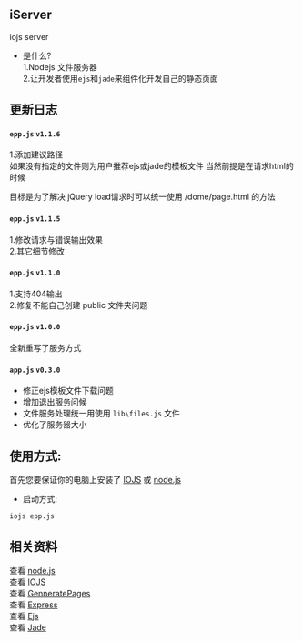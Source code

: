 ## iServer

iojs server  
- 是什么?  
1.Nodejs 文件服务器  
2.让开发者使用`ejs`和`jade`来组件化开发自己的静态页面   

## 更新日志
#### `epp.js` `v1.1.6`  
1.添加建议路径  
如果没有指定的文件则为用户推荐ejs或jade的模板文件
当然前提是在请求html的时候

目标是为了解决 jQuery load请求时可以统一使用
/dome/page.html 的方法  


#### `epp.js` `v1.1.5`  
1.修改请求与错误输出效果  
2.其它细节修改  


#### `epp.js` `v1.1.0`  
1.支持404输出  
2.修复不能自己创建 public 文件夹问题    

#### `epp.js` `v1.0.0`
全新重写了服务方式  


#### `app.js` `v0.3.0` 
* 修正ejs模板文件下载问题
* 增加退出服务问候  
* 文件服务处理统一用使用 `lib\files.js` 文件  
* 优化了服务器大小   
   


## 使用方式:  
首先您要保证你的电脑上安装了 [IOJS](https://iojs.org/en/index.html) 或 [node.js](https://nodejs.org/)  

- 启动方式:
```sh
iojs epp.js
```

## 相关资料  
查看 [node.js](https://nodejs.org/)  
查看 [IOJS](https://iojs.org/)  
查看 [GenneratePages](https://github.com/ektx/Node/tree/master/GenneratePages)  
查看 [Express](http://expressjs.com/)  
查看 [Ejs](http://ejs.co/)  
查看 [Jade](http://jade-lang.com/)  